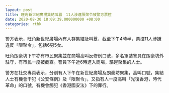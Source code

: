```yaml
---
layout: post
title: 旺角新世紀廣場集結叫囂　11人涉違限聚令被警方票控
date: 2020-08-30 18:09:39.000000000 +08:00
categories: rthk
---
```


警方表示，旺角新世紀廣場內有人群集結及叫囂，截至下午4時半，票控11人涉嫌違反「限聚令」，包括6男5女。

旺角朗豪坊下午亦有市民聚集並在商場高叫反修例口號，多名軍裝警員在朗豪坊外駐守，有市民一度被截查。警員下午近6時進入商場，驅趕聚集的人士。

警方在社交專頁表示，分別有人下午在新世紀廣場及朗豪坊聚集，高叫口號，集結人士有機會干犯《公安條例》及「限聚令」，又指有人一度高叫「光復香港，時代革命」的口號，有機會觸犯《香港國安法》下的罪行。
